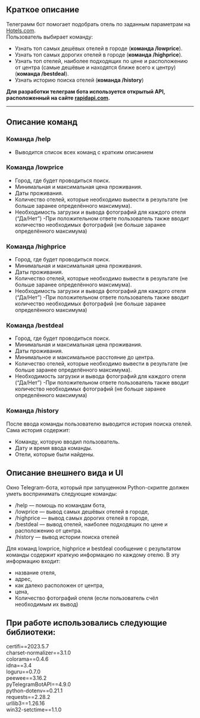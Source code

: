 ## Краткое описание

Телеграмм бот помогает подобрать отель по заданным параметрам на [Hotels.com](https://hotels.com/).
<br> 
Пользователь выбирает команду: <br/>
- Узнать топ самых дешёвых отелей в городе (**команда /lowprice**). 
- Узнать топ самых дорогих отелей в городе (**команда /highprice**). 
- Узнать топ отелей, наиболее подходящих по цене и расположению от центра 
(самые дешёвые и находятся ближе всего к центру) (**команда /bestdeal**). 
- Узнать историю поиска отелей (**команда /history**)


**Для разработки телеграм бота используется открытый API, 
расположенный на сайте [rapidapi.com](https://rapidapi.com/apidojo/api/hotels4/).**

***

## Описание команд

### Команда /help

- Выводится список всех команд с кратким описанием


### Команда /lowprice

- Город, где будет проводиться поиск.
- Минимальная и максимальная цена проживания.
- Даты проживания.
- Количество отелей, которые необходимо вывести в результате (не больше
заранее определённого максимума).
- Необходимость загрузки и вывода фотографий для каждого отеля (“Да/Нет”)
 -При положительном ответе пользователь также вводит количество
необходимых фотографий (не больше заранее определённого
максимума)

### Команда /highprice 

- Город, где будет проводиться поиск.
- Минимальная и максимальная цена проживания.
- Даты проживания.
- Количество отелей, которые необходимо вывести в результате (не больше
заранее определённого максимума).
- Необходимость загрузки и вывода фотографий для каждого отеля (“Да/Нет”)
 -При положительном ответе пользователь также вводит количество
необходимых фотографий (не больше заранее определённого
максимума)

### Команда /bestdeal

- Город, где будет проводиться поиск.
- Минимальная и максимальная цена проживания.
- Даты проживания.
- Минимальное и максимальное расстояние до центра.
- Количество отелей, которые необходимо вывести в результате (не больше
заранее определённого максимума).
- Необходимость загрузки и вывода фотографий для каждого отеля (“Да/Нет”)
 -При положительном ответе пользователь также вводит количество
необходимых фотографий (не больше заранее определённого
максимума)

### Команда /history

После ввода команды пользователю выводится история поиска отелей. Сама история
содержит:
- Команду, которую вводил пользователь.
- Дату и время ввода команды.
- Отели, которые были найдены.


## Описание внешнего вида и UI
Окно Telegram-бота, который при запущенном Python-скрипте должен уметь
воспринимать следующие команды:
- /help — помощь по командам бота,
- /lowprice — вывод самых дешёвых отелей в городе,
- /highprice — вывод самых дорогих отелей в городе,
- /bestdeal — вывод отелей, наиболее подходящих по цене и расположению от
центра.
- /history — вывод истории поиска отелей

Для команд lowprice, highprice и bestdeal сообщение с результатом команды 
содержит краткую информацию по каждому отелю. 
В эту информацию входит:
- название отеля,
- адрес,
- как далеко расположен от центра,
- цена,
- Количество фотографий отеля (если пользователь счёл необходимым их вывод)



## При работе использовались следующие библиотеки:

certifi==2023.5.7<br>
charset-normalizer==3.1.0<br>
colorama==0.4.6<br>
idna==3.4<br>
loguru==0.7.0<br>
peewee==3.16.2<br>
pyTelegramBotAPI==4.9.0<br>
python-dotenv==0.21.1<br>
requests==2.28.2<br>
urllib3==1.26.16<br>
win32-setctime==1.1.0<br>